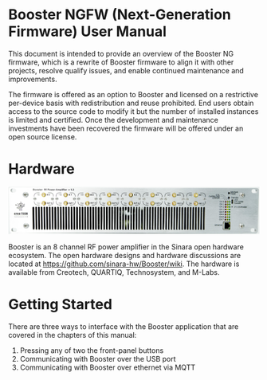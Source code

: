 # Booster NGFW (Next-Generation Firmware) User Manual

This document is intended to provide an overview of the Booster NG firmware, which is a rewrite of
Booster firmware to align it with other projects, resolve qualify issues, and enable continued
maintenance and improvements.

The firmware is offered as an option to Booster and licensed on a restrictive
per-device basis with redistribution and reuse prohibited. End users obtain
access to the source code to modify it but the number of installed instances is
limited and certified. Once the development and maintenance investments have
been recovered the firmware will be offered under an open source license.

# Hardware

![Booster Creotech Front Panel](assets/booster-creotech-v1.3.jpg)

Booster is an 8 channel RF power amplifier in the Sinara open hardware ecosystem.
The open hardware designs and hardware discussions are located at
https://github.com/sinara-hw/Booster/wiki.
The hardware is available from Creotech, QUARTIQ, Technosystem, and M-Labs.

# Getting Started

There are three ways to interface with the Booster application that are covered in the chapters of
this manual:
1. Pressing any of two the front-panel buttons
1. Communicating with Booster over the USB port
1. Communicating with Booster over ethernet via MQTT
